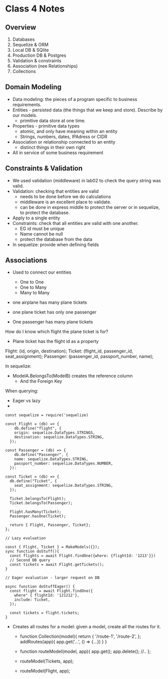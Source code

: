 # Class 4 Notes

## Overview

1. Databases
2. Sequelize & ORM
3. Local DB & SQlite
4. Production DB & Postgres
5. Validation & constraints
6. Association (nee Relationships)
7. Collections

## Domain Modeling

- Data modeling: the pieces of a program specific to business requirements.
- Entities - persisted data (the things that we keep and store). Describe by our models.
  - primitive data store at one time.
- Properties - primitive data types
  - atomic, and only have meaning within an entity
  - Strings, numbers, dates, IPAdress or CIDR
- Association or relationship connected to an entity
  - distinct things in their own right
- All in service of some business requirement

## Constraints & Validation

- We used validation (middleware) in lab02 to check the query string was valid.
- Validation: checking that entities are valid
  - needs to be done before we do calculations
  - middleware is an excellent place to validate.
  - can be done in express middle to protect the server or in sequelize, to protect the database.
- Apply to a single entity
- Constraints: check that all entities are valid with one another.
  - EG id must be unique
  - Name cannot be null
  - protect the database from the data
- In sequelize: provide when defining fields

## Associations

- Used to connect our entities
  - One to One
  - One to Many
  - Many to Many

- one airplane has many plane tickets
- one plane ticket has only one passenger
- One passenger has many plane tickets

How do I know which flight the plane ticket is for?
  - Plane ticket has the flight id as a property

<!-- Flight: (id, plane, ([list of tickets)]); -->
Flight: (id, origin, destination);
Ticket: (flight_id, passenger_id, seat_assignment);
Passenger: (passenger_id, passport_number, name);

In sequelize:
  - ModelA.BelongsTo(ModelB) creates the reference column
    - And the Foreign Key

When querying:
  - Eager vs lazy
  - 


```
const sequelize = require('sequelize)

const Flight = (db) => {
    db.define("flight", {
    origin: sequelize.DataTypes.STRINGS,
    destination: sequelize.DataTypes.STRING,
  });

const Passenger = (db) => {
    db.define("Passenger", {
    name: sequelize.DataTypes.STRING,
    passport_number: sequelize.DataTypes.NUMBER,
  }):

const Ticket = (db) => {
  db.define("Ticket", {
    seat_assignment: sequelize.DataTypes.STRING,
  });

  Ticket.belongsTo(Flight);
  Ticket.belongsTo(Passenger);

  Flight.hasMany(Ticket);
  Passenger.hasOne(Ticket);

  return { Flight, Passenger, Ticket};
};

// Lazy evaluation

const { Flight, Ticket } = MakeModels({});
sync function doStuff(){
  const flights = await Flight.findOne({where: {flightId: '1213'}})
  // Second DB query
  const tickets = await Flight.getTickets();
}

// Eager evaluation - larger request on DB

async function doStuffEager() {
  const flight = await Flight.findOne({
    where" { flightId: '121212'},
    include: Ticket,
  });

  const tickets = flight.tickets;
}

```

- Creates all routes for a model: given a model, create all the routes for it.
  - function Collection(model){
    return {
      '/route-1',
      '/route-2',
    };
    addRoutes(app){
      app.get('...', () => {...})
    }
  }

  - function routeModel(model, app){
    app.get();
    app.delete();
    //..
  };

  - routeModel(Tickets, app);
  - routeModel(Flight, app);
 
